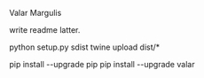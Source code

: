 Valar Margulis

write readme latter.

python setup.py sdist
twine upload dist/*

pip install --upgrade pip 
pip install --upgrade valar

